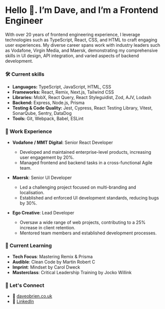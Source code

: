 # Hello 👋. I’m Dave, and I’m a Frontend Engineer

With over 20 years of frontend engineering experience, I leverage technologies such as TypeScript, React, CSS, and HTML to craft engaging user experiences. My diverse career spans work with industry leaders such as Vodafone, Virgin Media, and Maersk, demonstrating my comprehensive skills in UI design, API integration, and varied aspects of backend development.

### 🛠️ Current skills
- **Languages:** TypeScript, JavaScript, HTML, CSS
- **Frameworks:** React, Remix, Next.js, Tailwind CSS
- **Libraries:** MobX, React Query, React Styleguidist, Zod, AJV, Lodash
- **Backend:** Express, Node.js, Prisma
- **Testing & Code Quality:** Jest, Cypress, React Testing Library, Vitest, SonarQube, Sentry, DataDog
- **Tools:** Git, Webpack, Babel, ESLint

### 🏢 Work Experience
- **Vodafone / MMT Digital**: Senior React Developer
  - Developed and maintained enterprise-level products, increasing user engagement by 20%.
  - Managed frontend and backend tasks in a cross-functional Agile team.
  
- **Maersk**: Senior UI Developer
  - Led a challenging project focused on multi-branding and localisation.
  - Established and enforced UI development standards, reducing bugs by 30%.

- **Ego Creative**: Lead Developer
  - Oversaw a wide range of web projects, contributing to a 25% increase in client retention.
  - Mentored team members and established development processes.

### 🌱 Current Learning
- **Tech Focus**: Mastering Remix & Prisma
- **Audible**: Clean Code by Martin Robert C
- **Imprint**: Mindset by Carol Dweck
- **Masterclass**: Critical Leadership Training by Jocko Willink

### 🤝 Let's Connect
- 🔗 [daveobrien.co.uk](http://daveobrien.co.uk/)
- 💼 [LinkedIn](https://www.linkedin.com/in/daveobriencouk)
